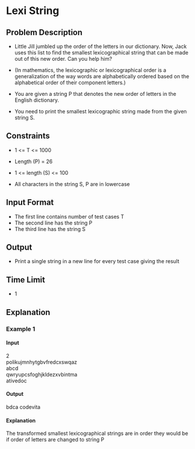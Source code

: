 # Lexi String

## Problem Description
- Little Jill jumbled up the order of the letters in our dictionary. Now, Jack uses this list to find the smallest lexicographical string that can be made out of this new order. Can you help him?

- (In mathematics, the lexicographic or lexicographical order is a generalization of the way words are alphabetically ordered based on the alphabetical order of their component letters.)

- You are given a string P that denotes the new order of letters in the English dictionary. 
- You need to print the smallest lexicographic string made from the given string S.

## Constraints
- 1 <= T <= 1000
- Length (P) = 26
- 1 <= length (S) <= 100

- All characters in the string S, P are in lowercase

## Input Format
- The first line contains number of test cases T
- The second line has the string P
- The third line has the string S

## Output
- Print a single string in a new line for every test case giving the result

## Time Limit
- 1

## Explanation

### Example 1

#### Input
2  
polikujmnhytgbvfredcxswqaz  
abcd  
qwryupcsfoghjkldezxvbintma  
ativedoc  

#### Output
bdca
codevita

#### Explanation
The transformed smallest lexicographical strings are in order they would be if order of letters are changed to string P
